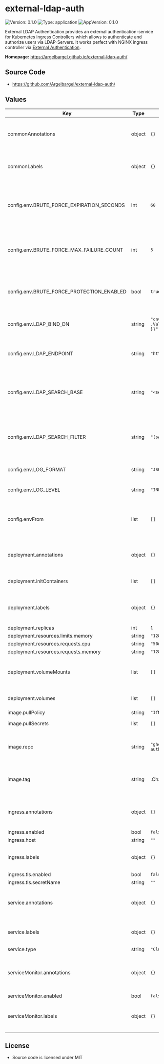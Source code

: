 # external-ldap-auth

![Version: 0.1.0](https://img.shields.io/badge/Version-0.1.0-informational?style=flat-square) ![Type: application](https://img.shields.io/badge/Type-application-informational?style=flat-square) ![AppVersion: 0.1.0](https://img.shields.io/badge/AppVersion-0.1.0-informational?style=flat-square)

External LDAP Authentication provides an external authentication-service for Kubernetes Ingress Controllers which allows to authenticate and authorize users via LDAP-Servers.
It works perfect with NGINX ingress controller via [External Authentication](https://kubernetes.github.io/ingress-nginx/user-guide/nginx-configuration/annotations/#external-authentication).

**Homepage:** <https://argelbargel.github.io/external-ldap-auth/>

## Source Code

* <https://github.com/Argelbargel/external-ldap-auth/>

## Values

| Key | Type | Default | Description |
|-----|------|---------|-------------|
| commonAnnotations | object | `{}` | common annotations for all resources deployed by this chart |
| commonLabels | object | `{}` | common labels for all resources deployed by this chart |
| config.env.BRUTE_FORCE_EXPIRATION_SECONDS | int | `60` | window within which attempts get logged and for which further requests will be blocked  |
| config.env.BRUTE_FORCE_MAX_FAILURE_COUNT | int | `5` | number of failed authentication-attempts after which further requests are blocked |
| config.env.BRUTE_FORCE_PROTECTION_ENABLED | bool | `true` | enable/disable brute-force-protection when authenticating users |
| config.env.LDAP_BIND_DN | string | `"cn={username},{{ .Values.config.env.LDAP_SEARCH_BASE }}"` | the ldap bind-dn to used to authenticate users |
| config.env.LDAP_ENDPOINT | string | `"https://localhost:636"` | the ldap server used to authenticate and authorize users |
| config.env.LDAP_SEARCH_BASE | string | `"<search-base>"` | the ldap search-base used to search for users to determine their group membership |
| config.env.LDAP_SEARCH_FILTER | string | `"(sAMAccountName={username})"` | the ldap search-filter used to search for users to determine their group membership |
| config.env.LOG_FORMAT | string | `"JSON"` | log-format with which to log |
| config.env.LOG_LEVEL | string | `"INFO"` | log-level with which to log to the console |
| config.envFrom | list | `[]` | further configuration-sources (e.g. secrets for manager-dn and password) |
| deployment.annotations | object | `{}` | additional annotations specific to the deployment resource |
| deployment.initContainers | list | `[]` | initContainers for the deployment |
| deployment.labels | object | `{}` | additional labels specific to the deployment resource |
| deployment.replicas | int | `1` |  |
| deployment.resources.limits.memory | string | `"128Mi"` |  |
| deployment.resources.requests.cpu | string | `"50m"` |  |
| deployment.resources.requests.memory | string | `"128Mi"` |  |
| deployment.volumeMounts | list | `[]` | additional volume mounts for the external-ldap-auth-container |
| deployment.volumes | list | `[]` | additional volumes for the deployment |
| image.pullPolicy | string | `"IfNotPresent"` |  |
| image.pullSecrets | list | `[]` | image-pull-secrets |
| image.repo | string | `"ghcr.io/argelbargel/external-ldap-auth"` | overrides the image-repo for the deployed container-image  |
| image.tag | string | .Chart.AppVersion | overrides the image-tag for the deployed container-image  |
| ingress.annotations | object | `{}` | additional annotations specific to the ingress resource |
| ingress.enabled | bool | `false` |  |
| ingress.host | string | `""` |  |
| ingress.labels | object | `{}` | additional labels specific to the ingress resource |
| ingress.tls.enabled | bool | `false` |  |
| ingress.tls.secretName | string | `""` |  |
| service.annotations | object | `{}` | additional annotations specific to the service resource |
| service.labels | object | `{}` | additional labels specific to the service resource |
| service.type | string | `"ClusterIP"` |  |
| serviceMonitor.annotations | object | `{}` | additional annotations specific to the service-monitor resource |
| serviceMonitor.enabled | bool | `false` |  |
| serviceMonitor.labels | object | `{}` | additional labels specific to the service-monitor resource |

## License
- Source code is licensed under MIT
